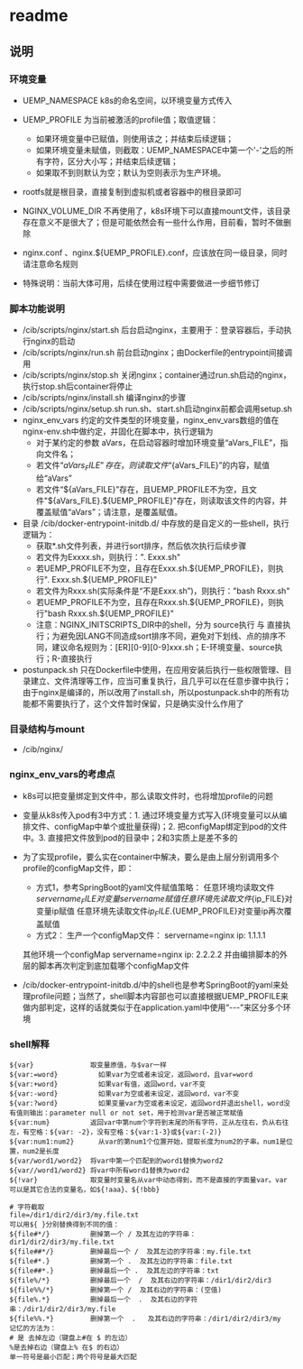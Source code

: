 # readme #

## 说明 ##

### 环境变量 ###
- UEMP_NAMESPACE k8s的命名空间，以环境变量方式传入
- UEMP_PROFILE   为当前被激活的profile值；取值逻辑：
  - 如果环境变量中已赋值，则使用该之；并结束后续逻辑；
  - 如果环境变量未赋值，则截取：UEMP_NAMESPACE中第一个'-'之后的所有字符，区分大小写；并结束后续逻辑；
  - 如果取不到则默认为空；默认为空则表示为生产环境。


- rootfs就是根目录，直接复制到虚拟机或者容器中的根目录即可
- NGINX_VOLUME_DIR 不再使用了，k8s环境下可以直接mount文件，该目录存在意义不是很大了；但是可能依然会有一些什么作用，目前看，暂时不做删除
- nginx.conf 、nginx.${UEMP_PROFILE}.conf，应该放在同一级目录，同时请注意命名规则
- 特殊说明：当前大体可用，后续在使用过程中需要做进一步细节修订
  
### 脚本功能说明  ###
- /cib/scripts/nginx/start.sh   后台启动nginx，主要用于：登录容器后，手动执行nginx的启动
- /cib/scripts/nginx/run.sh     前台启动nginx；由Dockerfile的entrypoint间接调用
- /cib/scripts/nginx/stop.sh    关闭nginx；container通过run.sh启动的nginx，执行stop.sh后container将停止
- /cib/scripts/nginx/install.sh 编译nginx的步骤
- /cib/scripts/nginx/setup.sh   run.sh、start.sh启动nginx前都会调用setup.sh
- nginx_env_vars  约定的文件类型的环境变量，nginx_env_vars数组的值在nginx-env.sh中做约定，并固化在脚本中，执行逻辑为
  - 对于某约定的参数 aVars，在启动容器时增加环境变量“aVars_FILE”，指向文件名；
  - 若文件“${aVars_FILE}”存在，则读取文件“${aVars_FILE}”的内容，赋值给“aVars”
  - 若文件“${aVars_FILE}”存在，且UEMP_PROFILE不为空，且文件"${aVars_FILE}.${UEMP_PROFILE}"存在，则读取该文件的内容，并覆盖赋值“aVars”；请注意，是覆盖赋值。
- 目录 /cib/docker-entrypoint-initdb.d/ 中存放的是自定义的一些shell，执行逻辑为：
  - 获取*.sh文件列表，并进行sort排序，然后依次执行后续步骤
  - 若文件为Exxxx.sh，则执行：". Exxx.sh"
  - 若UEMP_PROFILE不为空，且存在Exxx.sh.${UEMP_PROFILE}，则执行". Exxx.sh.${UEMP_PROFILE}"
  - 若文件为Rxxx.sh(实际条件是“不是Exxx.sh”)，则执行："bash Rxxx.sh"
  - 若UEMP_PROFILE不为空，且存在Rxxx.sh.${UEMP_PROFILE}，则执行"bash Rxxx.sh.${UEMP_PROFILE}"
  - 注意：NGINX_INITSCRIPTS_DIR中的shell，分为 source执行 与 直接执行；为避免因LANG不同造成sort排序不同，避免对下划线、点的排序不同，建议命名规则为：[ER][0-9][0-9]xxx.sh；E-环境变量、source执行；R-直接执行
- postunpack.sh   只在Dockerfile中使用，在应用安装后执行一些权限管理、目录建立、文件清理等工作，应当可重复执行，且几乎可以在任意步骤中执行；由于nginx是编译的，所以改用了install.sh，所以postunpack.sh中的所有功能都不需要执行了，这个文件暂时保留，只是确实没什么作用了

### 目录结构与mount ###
- /cib/nginx/

### nginx_env_vars的考虑点 ###
- k8s可以把变量绑定到文件中，那么读取文件时，也将增加profile的问题
- 变量从k8s传入pod有3中方式：1. 通过环境变量方式写入(环境变量可以从编排文件、configMap中单个或批量获得)；2. 把configMap绑定到pod的文件中。3. 直接把文件放到pod的目录中；2和3实质上是差不多的
- 为了实现profile，要么实在container中解决，要么是由上层分别调用多个profile的configMap文件，即：
  - 方式1，参考SpringBoot的yaml文件赋值策略：
    任意环境均读取文件${servername_FILE}对变量servername赋值
    任意环境先读取文件${ip_FILE}对变量ip赋值
    任意环境先读取文件${ip_FILE}.${UEMP_PROFILE}对变量ip再次覆盖赋值
  - 方式2：
  生产一个configMap文件：
   servername=nginx
   ip: 1.1.1.1
  
  其他环境一个configMap
    servername=nginx
    ip: 2.2.2.2
  并由编排脚本的外层的脚本再次判定到底加载哪个configMap文件
- /cib/docker-entrypoint-initdb.d/中的shell也是参考SpringBoot的yaml来处理profile问题；当然了，shell脚本内容部也可以直接根据UEMP_PROFILE来做内部判定，这样的话就类似于在application.yaml中使用“---”来区分多个环境

### shell解释 ###
```shell
${var}	            取变量原值，与$var一样
${var:=word}	      如果var为空或者未设定，返回word，且var=word
${var:+word}	      如果var有值，返回word，var不变
${var:-word}	      如果var为空或者未设定，返回word，var不变
${var:?word}	      如果变量var为空或者未设定，返回word并退出shell，word没有值则输出：parameter null or not set，用于检测var是否被正常赋值
${var:num}	        返回var中第num个字符到末尾的所有字符，正从左往右，负从右往左，有空格：${var: -2}，没有空格：${var:1-3}或${var:(-2)}
${var:num1:num2}	  从var的第num1个位置开始，提取长度为num2的子串。num1是位置，num2是长度
${var/word1/word2}	将var中第一个匹配到的word1替换为word2
${var//word1/word2}	将var中所有word1替换为word2
${!var}             取变量时变量名从var中动态得到，而不是直接的字面量var。var可以是其它合法的变量名，如${!aaa}、${!bbb}

# 字符截取
file=/dir1/dir2/dir3/my.file.txt
可以用${ }分别替换得到不同的值：
${file#*/}          删掉第一个 / 及其左边的字符串：dir1/dir2/dir3/my.file.txt
${file##*/}         删掉最后一个 /  及其左边的字符串：my.file.txt
${file#*.}          删掉第一个 .  及其左边的字符串：file.txt
${file##*.}         删掉最后一个 .  及其左边的字符串：txt
${file%/*}          删掉最后一个  /  及其右边的字符串：/dir1/dir2/dir3
${file%%/*}         删掉第一个 /  及其右边的字符串：(空值)
${file%.*}          删掉最后一个  .  及其右边的字符串：/dir1/dir2/dir3/my.file
${file%%.*}         删掉第一个  .   及其右边的字符串：/dir1/dir2/dir3/my
记忆的方法为：
# 是 去掉左边（键盘上#在 $ 的左边）
%是去掉右边（键盘上% 在$ 的右边）
单一符号是最小匹配；两个符号是最大匹配
```
